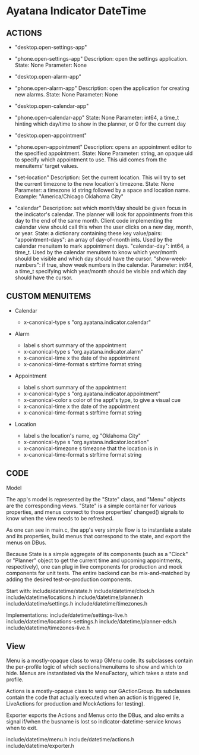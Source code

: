 # Ayatana Indicator DateTime

## ACTIONS

 * "desktop.open-settings-app"
 * "phone.open-settings-app"
   Description: open the settings application.
   State: None
   Parameter: None

 * "desktop.open-alarm-app"
 * "phone.open-alarm-app"
   Description: open the application for creating new alarms.
   State: None
   Parameter: None

 * "desktop.open-calendar-app"
 * "phone.open-calendar-app"
   State: None
   Parameter: int64, a time_t hinting which day/time to show in the planner,
                     or 0 for the current day

 * "desktop.open-appointment"
 * "phone.open-appointment"
   Description: opens an appointment editor to the specified appointment.
   State: None
   Parameter: string, an opaque uid to specify which appointment to use.
                      This uid comes from the menuitems' target values.

 * "set-location"
   Description: Set the current location. This will try to set the current
   timezone to the new location's timezone.
   State: None
   Parameter: a timezone id string followed by a space and location name.
              Example: "America/Chicago Oklahoma City"

 * "calendar"
    Description: set which month/day should be given focus in the indicator's
                 calendar. The planner will look for appointments from this
                 day to the end of the same month.
                 Client code implementing the calendar view should call this
                 when the user clicks on a new day, month, or year.
    State: a dictionary containing these key value/pairs:
          "appointment-days": an array of day-of-month ints. Used by the
                              calendar menuitem to mark appointment days.
          "calendar-day": int64, a time_t. Used by the calendar menuitem
                          to know which year/month should be visible
                          and which day should have the cursor.
          "show-week-numbers": if true, show week numbers in the calendar.
    Parameter: int64, a time_t specifying which year/month should be visible
                      and which day should have the cursor.


## CUSTOM MENUITEMS

 * Calendar
   - x-canonical-type         s "org.ayatana.indicator.calendar"

 * Alarm
   - label                    s short summary of the appointment
   - x-canonical-type         s "org.ayatana.indicator.alarm"
   - x-canonical-time         x the date of the appointment
   - x-canonical-time-format  s strftime format string

 * Appointment
   - label                    s short summary of the appointment
   - x-canonical-type         s "org.ayatana.indicator.appointment"
   - x-canonical-color        s color of the appt's type, to give a visual cue
   - x-canonical-time         x the date of the appointment
   - x-canonical-time-format  s strftime format string

 * Location
   - label                    s the location's name, eg "Oklahoma City"
   - x-canonical-type         s "org.ayatana.indicator.location"
   - x-canonical-timezone     s timezone that the location is in
   - x-canonical-time-format  s strftime format string



## CODE

Model

  The app's model is represented by the "State" class, and "Menu" objects
  are the corresponding views. "State" is a simple container for various
  properties, and menus connect to those properties' changed() signals to
  know when the view needs to be refreshed.

  As one can see in main.c, the app's very simple flow is to instantiate
  a state and its properties, build menus that correspond to the state,
  and export the menus on DBus.

  Because State is a simple aggregate of its components (such as a "Clock"
  or "Planner" object to get the current time and upcoming appointments,
  respectively), one can plug in live components for production and mock
  components for unit tests. The entire backend can be mix-and-matched by
  adding the desired test-or-production components.

  Start with:
  include/datetime/state.h
  include/datetime/clock.h
  include/datetime/locations.h
  include/datetime/planner.h
  include/datetime/settings.h
  include/datetime/timezones.h

  Implementations:
  include/datetime/settings-live.h
  include/datetime/locations-settings.h
  include/datetime/planner-eds.h
  include/datetime/timezones-live.h

## View

  Menu is a mostly-opaque class to wrap GMenu code. Its subclasses contain
  the per-profile logic of which sections/menuitems to show and which to hide.
  Menus are instantiated via the MenuFactory, which takes a state and profile.

  Actions is a mostly-opaque class to wrap our GActionGroup. Its subclasses
  contain the code that actually executed when an action is triggered (ie,
  LiveActions for production and MockActions for testing).

  Exporter exports the Actions and Menus onto the DBus, and also emits a
  signal if/when the busname is lost so indicator-datetime-service knows
  when to exit.

  include/datetime/menu.h
  include/datetime/actions.h
  include/datetime/exporter.h


